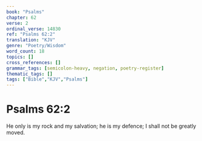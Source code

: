```yaml
---
book: "Psalms"
chapter: 62
verse: 2
ordinal_verse: 14830
ref: "Psalms 62:2"
translation: "KJV"
genre: "Poetry/Wisdom"
word_count: 18
topics: []
cross_references: []
grammar_tags: [semicolon-heavy, negation, poetry-register]
thematic_tags: []
tags: ["Bible","KJV","Psalms"]
---
```


# Psalms 62:2

He only is my rock and my salvation; he is my defence; I shall not be greatly moved.
